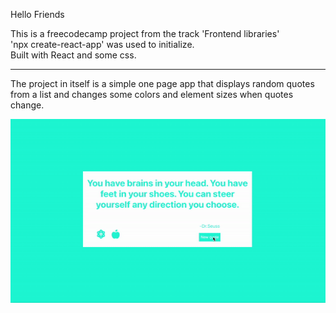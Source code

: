 Hello Friends

This is a freecodecamp project from the track 'Frontend libraries'
<br/>'npx create-react-app' was used to initialize. <br/>
Built with React and some css. 
<hr/>

The project in itself is a simple one page app that displays random quotes from a list and changes some colors and element sizes when quotes change.

![](quotes.gif)
